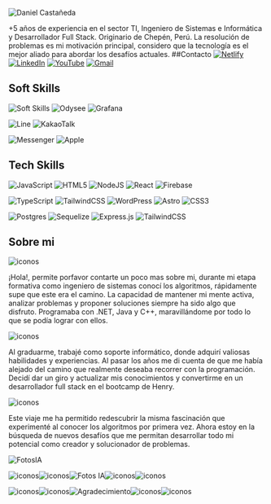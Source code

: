 ![Daniel Castañeda](https://res.cloudinary.com/desaac6ma/image/upload/v1706631336/Slider%20portfolio/Daniel_Casta%C3%B1eda_git_sgsbah.png)

+5 años de experiencia en el sector TI, Ingeniero de Sistemas e Informática y Desarrollador Full Stack. Originario de Chepén, Perú. La resolución de problemas es mi motivación principal, considero que la tecnología es el mejor aliado para abordar los desafíos actuales.
##Contacto
[![Netlify](https://img.shields.io/badge/Portfolio-%23000000.svg?style=for-the-badge&logo=netlify&logoColor=#00C7B7)](https://www.linkedin.com/in/luis-daniel-casta%C3%B1eda-abanto/) [![LinkedIn](https://img.shields.io/badge/linkedin-%230077B5.svg?style=for-the-badge&logo=linkedin&logoColor=white)](https://portfolio-danielcastdev.netlify.app/) [![YouTube](https://img.shields.io/badge/YouTube-%23FF0000.svg?style=for-the-badge&logo=YouTube&logoColor=white)](https://www.youtube.com/channel/UCtTb5WgJCkNAT4q5mAxNskg) [![Gmail](https://img.shields.io/badge/castanedad121@gmail.com-D14836?style=for-the-badge&logo=gmail&logoColor=white)](mailto:castanedad121@gmail.com)

## Soft Skills
![Soft Skills](https://img.shields.io/badge/Trabajo_en_equipo-%233333FF.svg?style=for-the-badge&logo=prisma&logoColor=white) ![Odysee](https://img.shields.io/badge/perseverancia-EF1970?style=for-the-badge&logo=prisma&logoColor=white) ![Grafana](https://img.shields.io/badge/actitud_positiva-%23F46800.svg?style=for-the-badge&logo=prisma&logoColor=white)

![Line](https://img.shields.io/badge/análisis_y_resolución_de_problemas-00C300?style=for-the-badge&logo=prisma&logoColor=white) ![KakaoTalk](https://img.shields.io/badge/inteligencia_emocional-ffcd00.svg?style=for-the-badge&logo=prisma&logoColor=000000)

![Messenger](https://img.shields.io/badge/aprendizaje_ágil-00B2FF?style=for-the-badge&logo=prisma&logoColor=white) ![Apple](https://img.shields.io/badge/pensamiento_analítico_y_lógico-%23000000.svg?style=for-the-badge&logo=prisma&logoColor=white)

## Tech Skills
![JavaScript](https://img.shields.io/badge/javascript-%23323330.svg?style=for-the-badge&logo=javascript&logoColor=%23F7DF1E) ![HTML5](https://img.shields.io/badge/html5-%23E34F26.svg?style=for-the-badge&logo=html5&logoColor=white) ![NodeJS](https://img.shields.io/badge/node.js-6DA55F?style=for-the-badge&logo=node.js&logoColor=white) ![React](https://img.shields.io/badge/react-%2320232a.svg?style=for-the-badge&logo=react&logoColor=%2361DAFB) ![Firebase](https://img.shields.io/badge/Firebase-039BE5?style=for-the-badge&logo=Firebase&logoColor=white)

![TypeScript](https://img.shields.io/badge/typescript-%23007ACC.svg?style=for-the-badge&logo=typescript&logoColor=white) ![TailwindCSS](https://img.shields.io/badge/tailwindcss-%2338B2AC.svg?style=for-the-badge&logo=tailwind-css&logoColor=white) ![WordPress](https://img.shields.io/badge/WordPress-%23117AC9.svg?style=for-the-badge&logo=WordPress&logoColor=white) ![Astro](https://img.shields.io/badge/astro-%232C2052.svg?style=for-the-badge&logo=astro&logoColor=white)  ![CSS3](https://img.shields.io/badge/css3-%231572B6.svg?style=for-the-badge&logo=css3&logoColor=white)

![Postgres](https://img.shields.io/badge/postgres-%23316192.svg?style=for-the-badge&logo=postgresql&logoColor=white) ![Sequelize](https://img.shields.io/badge/Sequelize-52B0E7?style=for-the-badge&logo=Sequelize&logoColor=white) ![Express.js](https://img.shields.io/badge/express.js-%23404d59.svg?style=for-the-badge&logo=express&logoColor=%2361DAFB)  ![TailwindCSS](https://img.shields.io/badge/tailwindcss-%2338B2AC.svg?style=for-the-badge&logo=tailwind-css&logoColor=white)

## Sobre mi
![iconos](https://img.shields.io/badge/👋_👋_👋_👋_👋_👋_👋_👋_👋_👋_👋_👋_👋_👋_👋_👋_👋_👋_👋_👋_👋_👋_👋_👋_👋_👋_👋_👋_👋_👋_👋_👋_👋_👋_👋_👋_👋_👋_👋_👋_👋_👋_👋_👋_👋_👋_👋_👋_👋_👋_👋_👋_👋_👋_👋_👋-000?style=for-the-badge)

¡Hola!, permite porfavor contarte un poco mas sobre mi, durante mi etapa formativa como ingeniero de sistemas conocí los algoritmos, rápidamente supe que este era el camino. La capacidad de mantener mi mente activa, analizar problemas y proponer soluciones siempre ha sido algo que disfruto. Programaba con .NET, Java y C++, maravillándome por todo lo que se podía lograr con ellos.

![iconos](https://img.shields.io/badge/👨‍🎓_🎓_👨‍🎓_🎓_👨‍🎓_🎓_👨‍🎓_🎓_👨‍🎓_🎓_👨‍🎓_🎓_👨‍🎓_🎓_👨‍🎓_🎓_👨‍🎓_🎓_👨‍🎓_🎓_👨‍🎓_🎓_👨‍🎓_🎓_👨‍🎓_🎓_👨‍🎓_🎓_👨‍🎓_🎓_👨‍🎓_🎓_👨‍🎓_🎓_👨‍🎓_🎓_👨‍🎓_🎓_👨‍🎓-0fffff?style=for-the-badge)

Al graduarme, trabajé como soporte informático, donde adquirí valiosas habilidades y experiencias. Al pasar los años me di cuenta de que me había alejado del camino que realmente deseaba recorrer con la programación. Decidí dar un giro y actualizar mis conocimientos y convertirme en un desarrollador full stack en el bootcamp de Henry.

![iconos](https://img.shields.io/badge/✈️✈️✈️✈️✈️✈️✈️✈️✈️✈️✈️✈️✈️✈️✈️✈️✈️✈️✈️✈️✈️✈️✈️✈️✈️✈️✈️✈️✈️✈️✈️✈️✈️✈️✈️✈️✈️✈️✈️✈️✈️✈️✈️✈️✈️✈️✈️✈️-000?style=for-the-badge)

Este viaje me ha permitido redescubrir la misma fascinación que experimenté al conocer los algoritmos por primera vez. Ahora estoy en la búsqueda de nuevos desafíos que me permitan desarrollar todo mi potencial como creador y solucionador de problemas.

![FotosIA](https://res.cloudinary.com/desaac6ma/image/upload/v1706630886/Slider%20portfolio/Fotos_IA_y7hww7.gif)

 ![iconos](https://img.shields.io/badge/-0fffff?style=for-the-badge)![iconos](https://img.shields.io/badge/🤖🤖🤖🤖🤖🤖🤖🤖🤖🤖-000?style=for-the-badge)![Fotos IA ](https://res.cloudinary.com/desaac6ma/image/upload/v1706630886/Slider%20portfolio/Fotos_IA_y7hww7.gif)![iconos](https://img.shields.io/badge/🤖🤖🤖🤖🤖🤖🤖🤖🤖🤖-000?style=for-the-badge)![iconos](https://img.shields.io/badge/-0fffff?style=for-the-badge)

![iconos](https://img.shields.io/badge/-0fffff?style=for-the-badge)![iconos](https://img.shields.io/badge/🎉🎉🎉🎉🎉🎉-000?style=for-the-badge)![Agradecimiento](https://img.shields.io/badge/¡Gracias_por_explorar_mi_perfil_y_conocer_más_sobre_mí!-00C300?style=for-the-badge)![iconos](https://img.shields.io/badge/🎉🎉🎉🎉🎉🎉-000?style=for-the-badge)![iconos](https://img.shields.io/badge/-0fffff?style=for-the-badge)
